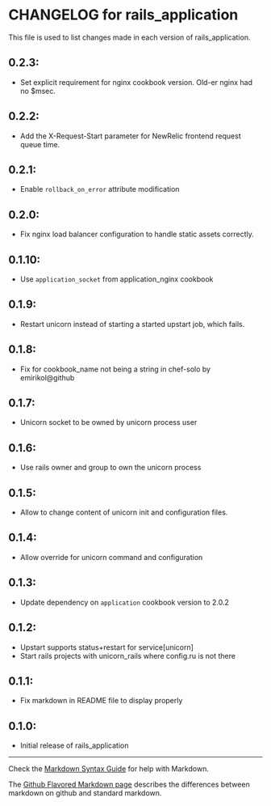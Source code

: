 # CHANGELOG for rails_application

This file is used to list changes made in each version of rails_application.

## 0.2.3:

* Set explicit requirement for nginx cookbook version. Old-er nginx had no $msec.

## 0.2.2:

* Add the X-Request-Start parameter for NewRelic frontend request queue time.

## 0.2.1:

* Enable `rollback_on_error` attribute modification

## 0.2.0:

* Fix nginx load balancer configuration to handle static assets correctly.

## 0.1.10:

* Use `application_socket` from application_nginx cookbook

## 0.1.9:

* Restart unicorn instead of starting a started upstart job, which fails.

## 0.1.8:

* Fix for cookbook_name not being a string in chef-solo by emirikol@github


## 0.1.7:

* Unicorn socket to be owned by unicorn process user


## 0.1.6:

* Use rails owner and group to own the unicorn process


## 0.1.5:

* Allow to change content of unicorn init and configuration files.


## 0.1.4:

* Allow override for unicorn command and configuration


## 0.1.3:

* Update dependency on `application` cookbook version to 2.0.2


## 0.1.2:

* Upstart supports status+restart for service[unicorn]
* Start rails projects with unicorn_rails where config.ru is not there


## 0.1.1:

* Fix markdown in README file to display properly


## 0.1.0:

* Initial release of rails_application

- - -
Check the [Markdown Syntax Guide](http://daringfireball.net/projects/markdown/syntax) for help with Markdown.

The [Github Flavored Markdown page](http://github.github.com/github-flavored-markdown/) describes the differences between markdown on github and standard markdown.
